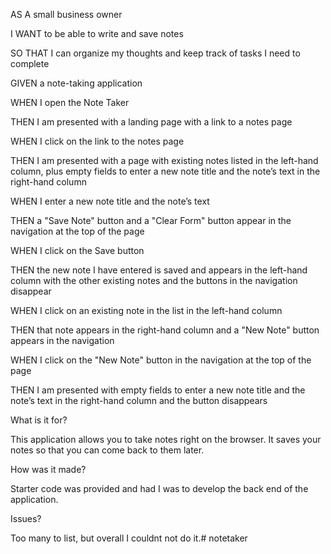 AS A small business owner

I WANT to be able to write and save notes

SO THAT I can organize my thoughts and keep track of tasks I need to complete

GIVEN a note-taking application

WHEN I open the Note Taker

THEN I am presented with a landing page with a link to a notes page

WHEN I click on the link to the notes page

THEN I am presented with a page with existing notes listed in the left-hand column, plus empty fields to enter a new note title and the 
note’s text in the right-hand column

WHEN I enter a new note title and the note’s text

THEN a "Save Note" button and a "Clear Form" button appear in the navigation at the top of the page

WHEN I click on the Save button

THEN the new note I have entered is saved and appears in the left-hand column with the other existing notes and the buttons in the navigation disappear

WHEN I click on an existing note in the list in the left-hand column

THEN that note appears in the right-hand column and a "New Note" button appears in the navigation

WHEN I click on the "New Note" button in the navigation at the top of the page

THEN I am presented with empty fields to enter a new note title and the note’s text in the right-hand column and the button disappears

What is it for?

This application allows you to take notes right on the browser. It saves your notes so that you can come back to them later.

How was it made?

Starter code was provided and had I was to develop the back end of the application.

Issues?

Too many to list, but overall I couldnt not do it.# notetaker
